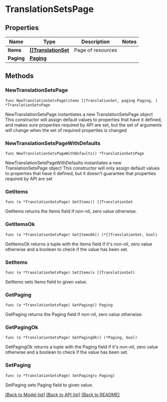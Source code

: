 # TranslationSetsPage

## Properties

Name | Type | Description | Notes
------------ | ------------- | ------------- | -------------
**Items** | [**[]TranslationSet**](TranslationSet.md) | Page of resources | 
**Paging** | [**Paging**](Paging.md) |  | 

## Methods

### NewTranslationSetsPage

`func NewTranslationSetsPage(items []TranslationSet, paging Paging, ) *TranslationSetsPage`

NewTranslationSetsPage instantiates a new TranslationSetsPage object
This constructor will assign default values to properties that have it defined,
and makes sure properties required by API are set, but the set of arguments
will change when the set of required properties is changed

### NewTranslationSetsPageWithDefaults

`func NewTranslationSetsPageWithDefaults() *TranslationSetsPage`

NewTranslationSetsPageWithDefaults instantiates a new TranslationSetsPage object
This constructor will only assign default values to properties that have it defined,
but it doesn't guarantee that properties required by API are set

### GetItems

`func (o *TranslationSetsPage) GetItems() []TranslationSet`

GetItems returns the Items field if non-nil, zero value otherwise.

### GetItemsOk

`func (o *TranslationSetsPage) GetItemsOk() (*[]TranslationSet, bool)`

GetItemsOk returns a tuple with the Items field if it's non-nil, zero value otherwise
and a boolean to check if the value has been set.

### SetItems

`func (o *TranslationSetsPage) SetItems(v []TranslationSet)`

SetItems sets Items field to given value.


### GetPaging

`func (o *TranslationSetsPage) GetPaging() Paging`

GetPaging returns the Paging field if non-nil, zero value otherwise.

### GetPagingOk

`func (o *TranslationSetsPage) GetPagingOk() (*Paging, bool)`

GetPagingOk returns a tuple with the Paging field if it's non-nil, zero value otherwise
and a boolean to check if the value has been set.

### SetPaging

`func (o *TranslationSetsPage) SetPaging(v Paging)`

SetPaging sets Paging field to given value.



[[Back to Model list]](../README.md#documentation-for-models) [[Back to API list]](../README.md#documentation-for-api-endpoints) [[Back to README]](../README.md)


